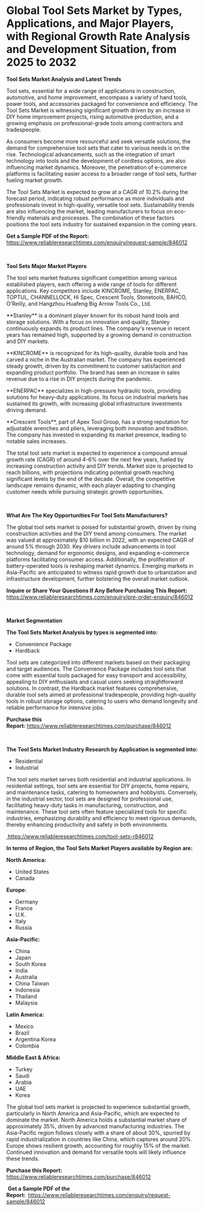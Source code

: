 <p><h1>Global Tool Sets Market by Types, Applications, and Major Players, with Regional Growth Rate Analysis and Development Situation, from 2025 to 2032</h1></p><p><strong>Tool Sets Market Analysis and Latest Trends</strong></p>
<p><p>Tool sets, essential for a wide range of applications in construction, automotive, and home improvement, encompass a variety of hand tools, power tools, and accessories packaged for convenience and efficiency. The Tool Sets Market is witnessing significant growth driven by an increase in DIY home improvement projects, rising automotive production, and a growing emphasis on professional-grade tools among contractors and tradespeople.</p><p>As consumers become more resourceful and seek versatile solutions, the demand for comprehensive tool sets that cater to various needs is on the rise. Technological advancements, such as the integration of smart technology into tools and the development of cordless options, are also influencing market dynamics. Moreover, the penetration of e-commerce platforms is facilitating easier access to a broader range of tool sets, further fueling market growth.</p><p>The Tool Sets Market is expected to grow at a CAGR of 10.2% during the forecast period, indicating robust performance as more individuals and professionals invest in high-quality, versatile tool sets. Sustainability trends are also influencing the market, leading manufacturers to focus on eco-friendly materials and processes. The combination of these factors positions the tool sets industry for sustained expansion in the coming years.</p></p>
<p><strong>Get a Sample PDF of the Report:&nbsp;</strong> <a href="https://www.reliableresearchtimes.com/enquiry/request-sample/846012?utm_campaign=2326&utm_medium=2&utm_source=Github&utm_content=ia&utm_term=16042025&utm_id=tool-sets">https://www.reliableresearchtimes.com/enquiry/request-sample/846012</a></p>
<p>&nbsp;</p>
<p><strong>Tool Sets Major Market Players</strong></p>
<p><p>The tool sets market features significant competition among various established players, each offering a wide range of tools for different applications. Key competitors include KINCROME, Stanley, ENERPAC, TOPTUL, CHANNELLOCK, Hi Spec, Crescent Tools, Stonetools, BAHCO, O'Reilly, and Hangzhou Huafeng Big Arrow Tools Co., Ltd.</p><p>**Stanley** is a dominant player known for its robust hand tools and storage solutions. With a focus on innovation and quality, Stanley continuously expands its product lines. The company's revenue in recent years has remained high, supported by a growing demand in construction and DIY markets.</p><p>**KINCROME** is recognized for its high-quality, durable tools and has carved a niche in the Australian market. The company has experienced steady growth, driven by its commitment to customer satisfaction and expanding product portfolio. The brand has seen an increase in sales revenue due to a rise in DIY projects during the pandemic.</p><p>**ENERPAC** specializes in high-pressure hydraulic tools, providing solutions for heavy-duty applications. Its focus on industrial markets has sustained its growth, with increasing global infrastructure investments driving demand.</p><p>**Crescent Tools**, part of Apex Tool Group, has a strong reputation for adjustable wrenches and pliers, leveraging both innovation and tradition. The company has invested in expanding its market presence, leading to notable sales increases.</p><p>The total tool sets market is expected to experience a compound annual growth rate (CAGR) of around 4-6% over the next few years, fueled by increasing construction activity and DIY trends. Market size is projected to reach billions, with projections indicating potential growth reaching significant levels by the end of the decade. Overall, the competitive landscape remains dynamic, with each player adapting to changing customer needs while pursuing strategic growth opportunities.</p></p>
<p>&nbsp;</p>
<p><strong>What Are The Key Opportunities For Tool Sets Manufacturers?</strong></p>
<p><p>The global tool sets market is poised for substantial growth, driven by rising construction activities and the DIY trend among consumers. The market was valued at approximately $10 billion in 2022, with an expected CAGR of around 5% through 2030. Key drivers include advancements in tool technology, demand for ergonomic designs, and expanding e-commerce platforms facilitating consumer access. Additionally, the proliferation of battery-operated tools is reshaping market dynamics. Emerging markets in Asia-Pacific are anticipated to witness rapid growth due to urbanization and infrastructure development, further bolstering the overall market outlook.</p></p>
<p><strong>Inquire or Share Your Questions If Any Before Purchasing This Report:</strong> <a href="https://www.reliableresearchtimes.com/enquiry/pre-order-enquiry/846012?utm_campaign=2326&utm_medium=2&utm_source=Github&utm_content=ia&utm_term=16042025&utm_id=tool-sets">https://www.reliableresearchtimes.com/enquiry/pre-order-enquiry/846012</a></p>
<p>&nbsp;</p>
<p><strong>Market Segmentation</strong></p>
<p><strong>The Tool Sets Market Analysis by types is segmented into:</strong></p>
<p><ul><li>Convenience Package</li><li>Hardback</li></ul></p>
<p><p>Tool sets are categorized into different markets based on their packaging and target audiences. The Convenience Package includes tool sets that come with essential tools packaged for easy transport and accessibility, appealing to DIY enthusiasts and casual users seeking straightforward solutions. In contrast, the Hardback market features comprehensive, durable tool sets aimed at professional tradespeople, providing high-quality tools in robust storage options, catering to users who demand longevity and reliable performance for intensive jobs.</p></p>
<p><strong>Purchase this Report:&nbsp;</strong><a href="https://www.reliableresearchtimes.com/purchase/846012?utm_campaign=2326&utm_medium=2&utm_source=Github&utm_content=ia&utm_term=16042025&utm_id=tool-sets">https://www.reliableresearchtimes.com/purchase/846012</a></p>
<p>&nbsp;</p>
<p><strong>The Tool Sets Market Industry Research by Application is segmented into:</strong></p>
<p><ul><li>Residential</li><li>Industrial</li></ul></p>
<p><p>The tool sets market serves both residential and industrial applications. In residential settings, tool sets are essential for DIY projects, home repairs, and maintenance tasks, catering to homeowners and hobbyists. Conversely, in the industrial sector, tool sets are designed for professional use, facilitating heavy-duty tasks in manufacturing, construction, and maintenance. These tool sets often feature specialized tools for specific industries, emphasizing durability and efficiency to meet rigorous demands, thereby enhancing productivity and safety in both environments.</p></p>
<p><a href="https://www.reliableresearchtimes.com/tool-sets-r846012?utm_campaign=2326&utm_medium=2&utm_source=Github&utm_content=ia&utm_term=16042025&utm_id=tool-sets">&nbsp;https://www.reliableresearchtimes.com/tool-sets-r846012</a></p>
<p><strong>In terms of Region, the Tool Sets Market Players available by Region are:</strong></p>
<p>
    <p> <strong> North America: </strong>
        <ul>
            <li>United States</li>
            <li>Canada</li>
        </ul>
        </p> 
    <p> <strong> Europe: </strong>
        <ul>
            <li>Germany</li>
            <li>France</li>
            <li>U.K.</li>
            <li>Italy</li>
            <li>Russia</li>
        </ul>
        </p> 
    <p> <strong> Asia-Pacific: </strong>
        <ul>
            <li>China</li>
            <li>Japan</li>
            <li>South Korea</li>
            <li>India</li>
            <li>Australia</li>
            <li>China Taiwan</li>
            <li>Indonesia</li>
            <li>Thailand</li>
            <li>Malaysia</li>
        </ul>
        </p> 
    <p> <strong> Latin America: </strong>
        <ul>
            <li>Mexico</li>
            <li>Brazil</li>
            <li>Argentina Korea</li>
            <li>Colombia</li>
        </ul>
        </p> 
    <p> <strong> Middle East & Africa: </strong>
        <ul>
            <li>Turkey</li>
            <li>Saudi</li>
            <li>Arabia</li>
            <li>UAE</li>
            <li>Korea</li>
        </ul>
    </p>
    </p>
<p><p>The global tool sets market is projected to experience substantial growth, particularly in North America and Asia-Pacific, which are expected to dominate the market. North America holds a substantial market share of approximately 35%, driven by advanced manufacturing industries. The Asia-Pacific region follows closely with a share of about 30%, spurred by rapid industrialization in countries like China, which captures around 20%. Europe shows resilient growth, accounting for roughly 15% of the market. Continued innovation and demand for versatile tools will likely influence these trends.</p></p>
<p><strong>Purchase this Report: </strong><a href="https://www.reliableresearchtimes.com/purchase/846012?utm_campaign=2326&utm_medium=2&utm_source=Github&utm_content=ia&utm_term=16042025&utm_id=tool-sets">https://www.reliableresearchtimes.com/purchase/846012</a></p>
<p>&nbsp;<strong>Get a Sample PDF of the Report:&nbsp;&nbsp;</strong><a href="https://www.reliableresearchtimes.com/enquiry/request-sample/846012?utm_campaign=2326&utm_medium=2&utm_source=Github&utm_content=ia&utm_term=16042025&utm_id=tool-sets">https://www.reliableresearchtimes.com/enquiry/request-sample/846012</a></p>
<p><strong></strong></p>
<p><p></p><p></p><p></p></p>